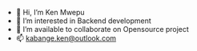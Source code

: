 - 👋 Hi, I’m Ken Mwepu
- 👀 I’m interested in Backend development
- 💞️ I’m available to collaborate on Opensource project
- 📫 kabange.ken@outlook.com

<!---
KenMwepuDev/KenMwepuDev is a ✨ special ✨ repository because its `README.md` (this file) appears on your GitHub profile.
You can click the Preview link to take a look at your changes.
--->
